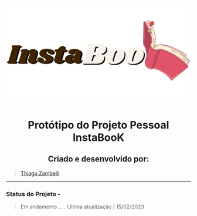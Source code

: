![Alt text](img/logo-principal.png)
<h1 align="center">Protótipo do Projeto Pessoal InstaBooK</h1>
<h2 align="center">Criado e desenvolvido por:</h2>

>[Thiago Zambelli][1]

<hr>

### Status do Projeto - 
>Em andamento ... 
 . Ultima atualização | 15/02/2023 
 











[1]: https://www.linkedin.com/in/thiagozambelli "Linkedin do criador"